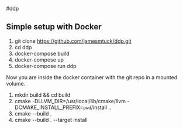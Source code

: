 #ddp

Simple setup with Docker
--

1. git clone https://github.com/jamesmtuck/ddp.git
2. cd ddp
3. docker-compose build
4. docker-compose up
5. docker-compose run ddp

Now you are inside the docker container with the git repo in a mounted volume.

1. mkdir build && cd build
2. cmake -DLLVM_DIR=/usr/local/lib/cmake/llvm -DCMAKE_INSTALL_PREFIX=`pwd`/install ..
3. cmake --build . 
4. cmake --build . --target install
